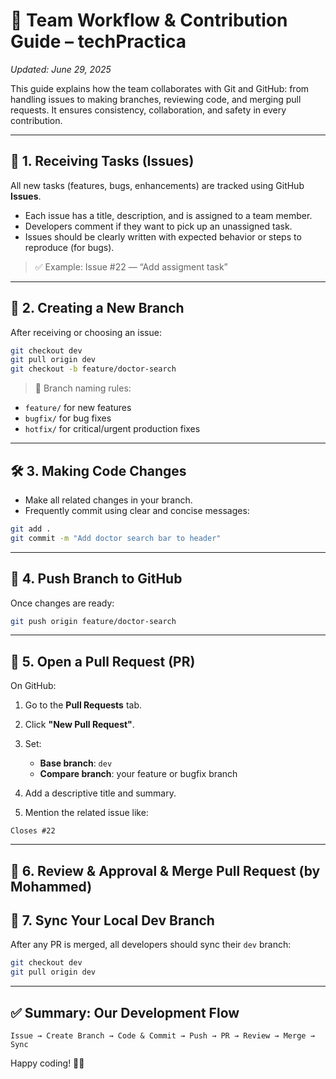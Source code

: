 # 👥 Team Workflow & Contribution Guide – techPractica

*Updated: June 29, 2025*

This guide explains how the team collaborates with Git and GitHub: from handling issues to making branches, reviewing code, and merging pull requests. It ensures consistency, collaboration, and safety in every contribution.

---

## 🔄 1. Receiving Tasks (Issues)

All new tasks (features, bugs, enhancements) are tracked using GitHub **Issues**.

* Each issue has a title, description, and is assigned to a team member.
* Developers comment if they want to pick up an unassigned task.
* Issues should be clearly written with expected behavior or steps to reproduce (for bugs).

> ✅ Example: Issue #22 — “Add assigment task”

---

## 🌿 2. Creating a New Branch

After receiving or choosing an issue:

```bash
git checkout dev
git pull origin dev
git checkout -b feature/doctor-search
```

> 🔖 Branch naming rules:

* `feature/` for new features
* `bugfix/` for bug fixes
* `hotfix/` for critical/urgent production fixes

---

## 🛠️ 3. Making Code Changes

* Make all related changes in your branch.
* Frequently commit using clear and concise messages:

```bash
git add .
git commit -m "Add doctor search bar to header"
```

---

## 🚀 4. Push Branch to GitHub

Once changes are ready:

```bash
git push origin feature/doctor-search
```

---

## 🔁 5. Open a Pull Request (PR)

On GitHub:

1. Go to the **Pull Requests** tab.
2. Click **"New Pull Request"**.
3. Set:

   * **Base branch**: `dev`
   * **Compare branch**: your feature or bugfix branch
4. Add a descriptive title and summary.
5. Mention the related issue like:

```
Closes #22
```

---

## 👀 6. Review & Approval & Merge Pull Request (by Mohammed)



## 🔄 7. Sync Your Local Dev Branch

After any PR is merged, all developers should sync their `dev` branch:

```bash
git checkout dev
git pull origin dev
```

---

## ✅ Summary: Our Development Flow

```
Issue → Create Branch → Code & Commit → Push → PR → Review → Merge → Sync
```

Happy coding! 🧠✨
